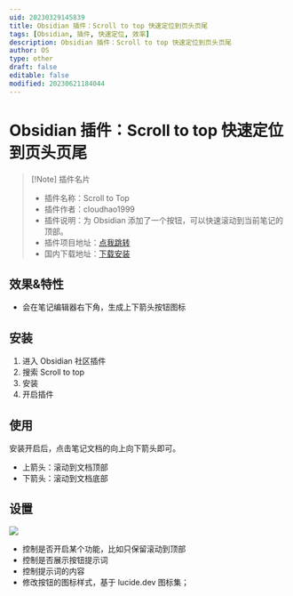 ```yaml
---
uid: 20230329145839
title: Obsidian 插件：Scroll to top 快速定位到页头页尾
tags: [Obsidian, 插件, 快速定位, 效率]
description: Obsidian 插件：Scroll to top 快速定位到页头页尾
author: OS
type: other
draft: false
editable: false
modified: 20230621184044
---
```


# Obsidian 插件：Scroll to top 快速定位到页头页尾

> [!Note] 插件名片
> - 插件名称：Scroll to Top
> - 插件作者：cloudhao1999
> - 插件说明：为 Obsidian 添加了一个按钮，可以快速滚动到当前笔记的顶部。
> - 插件项目地址：[点我跳转](https://github.com/cloudhao1999/obsidian-scroll-to-top-plugin)
> - 国内下载地址：[下载安装](https://pkmer.cn/products/plugin/pluginMarket/?obsidian-scroll-to-top-plugin)

## 效果&特性

- 会在笔记编辑器右下角，生成上下箭头按钮图标

## 安装

1. 进入 Obsidian 社区插件
2. 搜索 Scroll to top
3. 安装
4. 开启插件

## 使用

安装开启后，点击笔记文档的向上向下箭头即可。

- 上箭头：滚动到文档顶部
- 下箭头：滚动到文档底部

## 设置

![](https://cdn.pkmer.cn/images/a98623c3025d77359f7964f2ef38f505_MD5.png!pkmer)

- 控制是否开启某个功能，比如只保留滚动到顶部
- 控制是否展示按钮提示词
- 控制提示词的内容
- 修改按钮的图标样式，基于 lucide.dev 图标集；